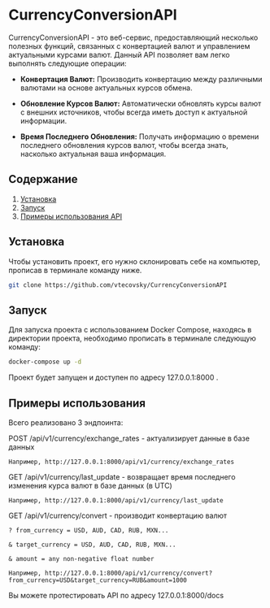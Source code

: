 # CurrencyConversionAPI

CurrencyConversionAPI - это веб-сервис, предоставляющий несколько полезных функций, связанных с конвертацией валют и управлением актуальными курсами валют. Данный API позволяет вам легко выполнять следующие операции:

- **Конвертация Валют:** Производить конвертацию между различными валютами на основе актуальных курсов обмена.

- **Обновление Курсов Валют:** Автоматически обновлять курсы валют с внешних источников, чтобы всегда иметь доступ к актуальной информации.

- **Время Последнего Обновления:** Получать информацию о времени последнего обновления курсов валют, чтобы всегда знать, насколько актуальная ваша информация.

## Содержание

1. [Установка](#установка)
2. [Запуск](#запуск)
3. [Примеры использования API](#примеры-использования)

## Установка

Чтобы установить проект, его нужно склонировать себе на компьютер, прописав в терминале команду ниже.
```bash
git clone https://github.com/vtecovsky/CurrencyConversionAPI
```

## Запуск

Для запуска проекта с использованием Docker Compose, находясь в директории проекта, необходимо прописать в терминале следующую команду:   
```bash
docker-compose up -d
```

Проект будет запущен и доступен по адресу 127.0.0.1:8000 .

## Примеры использования

Всего реализовано 3 эндпоинта:

POST /api/v1/currency/exchange_rates - актуализирует данные в базе данных
    
    Например, http://127.0.0.1:8000/api/v1/currency/exchange_rates

GET /api/v1/currency/last_update - возвращает время последнего изменения курса валют в базе данных (в UTC)

    Например, http://127.0.0.1:8000/api/v1/currency/last_update

GET /api/v1/currency/convert - производит конвертацию валют 

    ? from_currency = USD, AUD, CAD, RUB, MXN...
  
    & target_currency = USD, AUD, CAD, RUB, MXN...
  
    & amount = any non-negative float number

    Например, http://127.0.0.1:8000/api/v1/currency/convert?from_currency=USD&target_currency=RUB&amount=1000

Вы можете протестировать API по адресу 127.0.0.1:8000/docs

